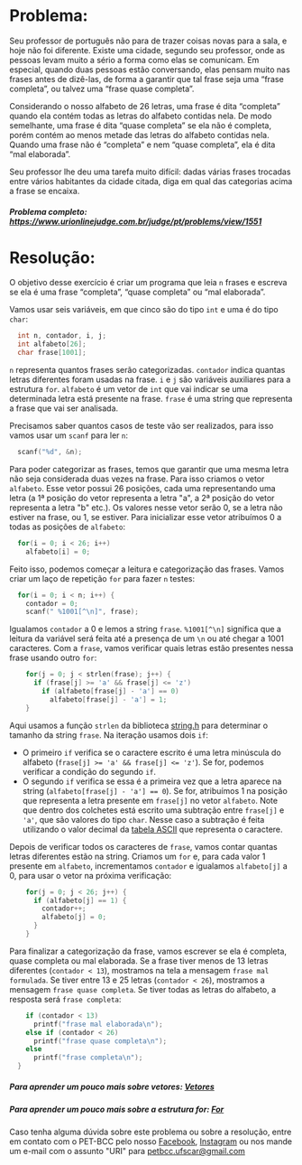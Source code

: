 # Problema:

Seu professor de português não para de trazer coisas novas para a sala, e hoje não foi diferente. Existe uma cidade, segundo seu professor, onde as pessoas levam muito a sério a forma como elas se comunicam. Em especial, quando duas pessoas estão conversando, elas pensam muito nas frases antes de dizê-las, de forma a garantir que tal frase seja uma “frase completa”, ou talvez uma “frase quase completa”.

Considerando o nosso alfabeto de 26 letras, uma frase é dita “completa” quando ela contém todas as letras do alfabeto contidas nela. De modo semelhante, uma frase é dita “quase completa” se ela não é completa, porém contém ao menos metade das letras do alfabeto contidas nela. Quando uma frase não é “completa” e nem “quase completa”, ela é dita “mal elaborada”.

Seu professor lhe deu uma tarefa muito difícil: dadas várias frases trocadas entre vários habitantes da cidade citada, diga em qual das categorias acima a frase se encaixa.

##### Problema completo: https://www.urionlinejudge.com.br/judge/pt/problems/view/1551

# Resolução:

O objetivo desse exercício é criar um programa que leia `n` frases e escreva se ela é uma frase “completa”, “quase completa” ou “mal elaborada”.

Vamos usar seis variáveis, em que cinco são do tipo `int` e uma é do tipo `char`:
```c
  int n, contador, i, j;
  int alfabeto[26];
  char frase[1001];
```
`n` representa quantos frases serão categorizadas. `contador` indica quantas letras diferentes foram usadas na frase. `i` e `j` são variáveis auxiliares para a estrutura `for`. `alfabeto` é um vetor de `int` que vai indicar se uma determinada letra está presente na frase. `frase` é uma string que representa a frase que vai ser analisada.

Precisamos saber quantos casos de teste vão ser realizados, para isso vamos usar um `scanf` para ler `n`:
```c
  scanf("%d", &n);
```
Para poder categorizar as frases, temos que garantir que uma mesma letra não seja considerada duas vezes na frase. Para isso criamos o vetor `alfabeto`. Esse vetor possui 26 posições, cada uma representando uma letra (a 1ª posição do vetor representa a letra "a", a 2ª posição do vetor representa a letra "b" etc.). Os valores nesse vetor serão 0, se a letra não estiver na frase, ou 1, se estiver. Para inicializar esse vetor atribuímos 0 a todas as posições de `alfabeto`:
```c
  for(i = 0; i < 26; i++)
    alfabeto[i] = 0;
```
Feito isso, podemos começar a leitura e categorização das frases. Vamos criar um laço de repetição `for` para fazer `n` testes:
```c
  for(i = 0; i < n; i++) {
    contador = 0;
    scanf(" %1001[^\n]", frase);
```
Igualamos `contador` a 0 e lemos a string `frase`. `%1001[^\n]` significa que a leitura da variável será feita até a presença de um `\n` ou até chegar a 1001 caracteres. Com a `frase`, vamos verificar quais letras estão presentes nessa frase usando outro `for`:
```c
    for(j = 0; j < strlen(frase); j++) {
      if (frase[j] >= 'a' && frase[j] <= 'z')
        if (alfabeto[frase[j] - 'a'] == 0)
          alfabeto[frase[j] - 'a'] = 1;
    }
```
Aqui usamos a função `strlen` da biblioteca [string.h](http://linguagemc.com.br/a-biblioteca-string-h/) para determinar o tamanho da string `frase`. Na iteração usamos dois `if`:
* O primeiro `if` verifica se o caractere escrito é uma letra minúscula do alfabeto (`frase[j] >= 'a' && frase[j] <= 'z'`). Se for, podemos verificar a condição do segundo `if`.
* O segundo `if` verifica se essa é a primeira vez que a letra aparece na string (`alfabeto[frase[j] - 'a'] == 0`). Se for, atribuímos 1 na posição que representa a letra presente em `frase[j]` no vetor `alfabeto`. Note que dentro dos colchetes está escrito uma subtração entre `frase[j]` e `'a'`, que são valores do tipo `char`. Nesse caso a subtração é feita utilizando o valor decimal da [tabela ASCII](https://pt.wikipedia.org/wiki/ASCII) que representa o caractere.

Depois de verificar todos os caracteres de `frase`, vamos contar quantas letras diferentes estão na string. Criamos um `for` e, para cada valor 1 presente em `alfabeto`, incrementamos `contador` e igualamos `alfabeto[j]` a 0, para usar o vetor na próxima verificação:
```c
    for(j = 0; j < 26; j++) {
      if (alfabeto[j] == 1) {
        contador++;
        alfabeto[j] = 0;
      }
    }
```
Para finalizar a categorização da frase, vamos escrever se ela é completa, quase completa ou mal elaborada. Se a frase tiver menos de 13 letras diferentes (`contador < 13`), mostramos na tela a mensagem `frase mal formulada`. Se tiver entre 13 e 25 letras (`contador < 26`), mostramos a mensagem `frase quase completa`. Se tiver todas as letras do alfabeto, a resposta será `frase completa`:
```c
    if (contador < 13)
      printf("frase mal elaborada\n");
    else if (contador < 26)
      printf("frase quase completa\n");
    else
      printf("frase completa\n");
  }
```

##### Para aprender um pouco mais sobre vetores: [Vetores](http://linguagemc.com.br/vetores-ou-arrays-em-linguagem-c/)
##### Para aprender um pouco mais sobre a estrutura for: [For](http://linguagemc.com.br/a-estrutura-de-repeticao-for-em-c/)

Caso tenha alguma dúvida sobre este problema ou sobre a resolução, entre em contato com o PET-BCC pelo nosso
[Facebook](https://www.facebook.com/petbcc/),
[Instagram](https://www.instagram.com/petbcc.ufscar/)
ou nos mande um e-mail com o assunto "URI" para  petbcc.ufscar@gmail.com

